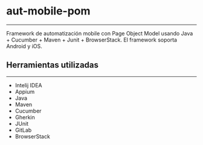 # aut-mobile-pom
***
Framework de automatización mobile con Page Object Model usando Java + Cucumber + Maven + Junit + BrowserStack.
El framework soporta Android y iOS.

## Herramientas utilizadas
***
* Intelij IDEA
* Appium
* Java
* Maven
* Cucumber
* Gherkin
* JUnit
* GitLab
* BrowserStack